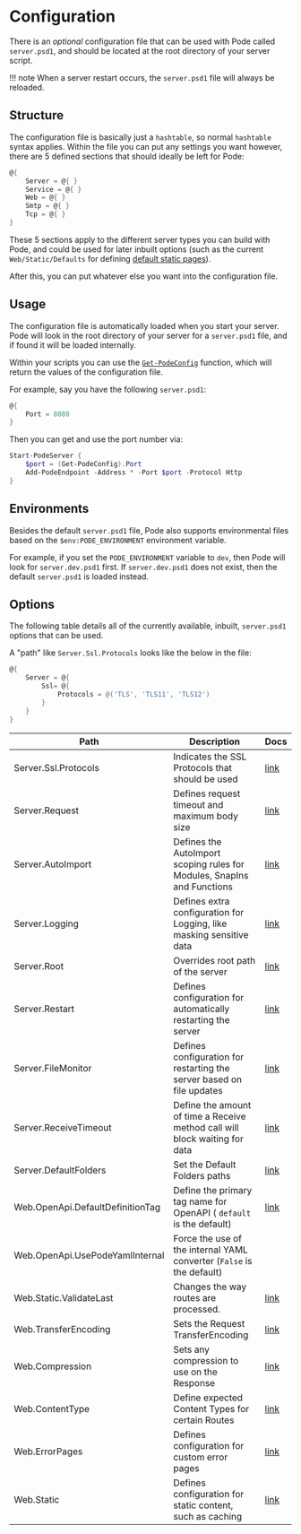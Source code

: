 # Configuration

There is an *optional* configuration file that can be used with Pode called `server.psd1`, and should be located at the root directory of your server script.

!!! note
    When a server restart occurs, the `server.psd1` file will always be reloaded.

## Structure

The configuration file is basically just a `hashtable`, so normal `hashtable` syntax applies. Within the file you can put any settings you want however, there are 5 defined sections that should ideally be left for Pode:

```powershell
@{
    Server = @{ }
    Service = @{ }
    Web = @{ }
    Smtp = @{ }
    Tcp = @{ }
}
```

These 5 sections apply to the different server types you can build with Pode, and could be used for later inbuilt options (such as the current `Web/Static/Defaults` for defining [default static pages](../Routes/Overview#default-pages)).

After this, you can put whatever else you want into the configuration file.

## Usage

The configuration file is automatically loaded when you start your server. Pode will look in the root directory of your server for a `server.psd1` file, and if found it will be loaded internally.

Within your scripts you can use the [`Get-PodeConfig`](../../Functions/Utilities/Get-PodeConfig) function, which will return the values of the configuration file.

For example, say you have the following `server.psd1`:

```powershell
@{
    Port = 8080
}
```

Then you can get and use the port number via:

```powershell
Start-PodeServer {
    $port = (Get-PodeConfig).Port
    Add-PodeEndpoint -Address * -Port $port -Protocol Http
}
```

## Environments

Besides the default `server.psd1` file, Pode also supports environmental files based on the `$env:PODE_ENVIRONMENT` environment variable.

For example, if you set the `PODE_ENVIRONMENT` variable to `dev`, then Pode will look for `server.dev.psd1` first. If `server.dev.psd1` does not exist, then the default `server.psd1` is loaded instead.

## Options

The following table details all of the currently available, inbuilt, `server.psd1` options that can be used.

A "path" like `Server.Ssl.Protocols` looks like the below in the file:

```powershell
@{
    Server = @{
        Ssl= @{
            Protocols = @('TLS', 'TLS11', 'TLS12')
        }
    }
}
```

| Path                             | Description                                                                 | Docs                                                                    |
| -------------------------------- | --------------------------------------------------------------------------- | ----------------------------------------------------------------------- |
| Server.Ssl.Protocols             | Indicates the SSL Protocols that should be used                             | [link](../Certificates)                                                 |
| Server.Request                   | Defines request timeout and maximum body size                               | [link](../RequestLimits)                                                |
| Server.AutoImport                | Defines the AutoImport scoping rules for Modules, SnapIns and Functions     | [link](../Scoping)                                                      |
| Server.Logging                   | Defines extra configuration for Logging, like masking sensitive data        | [link](../Logging/Overview)                                             |
| Server.Root                      | Overrides root path of the server                                           | [link](../Misc/ServerRoot)                                              |
| Server.Restart                   | Defines configuration for automatically restarting the server               | [link](../Restarting/Types/AutoRestarting)                              |
| Server.FileMonitor               | Defines configuration for restarting the server based on file updates       | [link](../Restarting/Types/FileMonitoring)                              |
| Server.ReceiveTimeout            | Define the amount of time a Receive method call will block waiting for data | [link](../Endpoints/Basic/StaticContent/#server-timeout)                |
| Server.DefaultFolders            | Set the Default Folders paths                                               | [link](../Routes/Utilities/StaticContent/#changing-the-default-folders) |
| Web.OpenApi.DefaultDefinitionTag | Define the primary tag name for OpenAPI ( `default` is the default)         | [link](../OpenAPI/Overview)                                             |
| Web.OpenApi.UsePodeYamlInternal  | Force the use of the internal YAML converter (`False` is the default)       |                                                                         |
| Web.Static.ValidateLast          | Changes the way routes are processed.                                       | [link](../Routes/Utilities/StaticContent)                               |
| Web.TransferEncoding             | Sets the Request TransferEncoding                                           | [link](../Compression/Requests)                                         |
| Web.Compression                  | Sets any compression to use on the Response                                 | [link](../Compression/Responses)                                        |
| Web.ContentType                  | Define expected Content Types for certain Routes                            | [link](../Routes/Utilities/ContentTypes)                                |
| Web.ErrorPages                   | Defines configuration for custom error pages                                | [link](../Routes/Utilities/ErrorPages)                                  |
| Web.Static                       | Defines configuration for static content, such as caching                   | [link](../Routes/Utilities/StaticContent)                               |